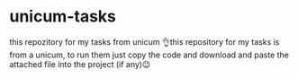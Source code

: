 # unicum-tasks
this repozitory for my tasks from unicum
👌this repository for my tasks is from a unicum, to run them just copy the code and download and paste the attached file into the project (if any)😉
